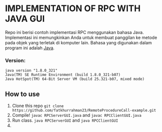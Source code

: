 # IMPLEMENTATION OF RPC WITH JAVA GUI
Repo ini berisi contoh implementasi RPC menggunakan bahasa Java. Implementasi ini memungkinkan Anda untuk membuat panggilan ke metode pada objek yang terletak di komputer lain. Bahasa yang digunakan dalam program ini adalah [Java](https://docs.oracle.com/en/java/). 

### Version: 
```
java version "1.8.0_321"
Java(TM) SE Runtime Environment (build 1.8.0_321-b07)
Java HotSpot(TM) 64-Bit Server VM (build 25.321-b07, mixed mode)
```

## How to use

1. Clone this repo `git clone https://github.com/fatkhurrahman23/RemoteProcedureCall-example.git`
2. Compile! `javac RPCServerGUI.java` and `javac RPCClientGUI.java`
3. Run class. `java RPCServerGUI` and `java RPCClientGUI`
4. 